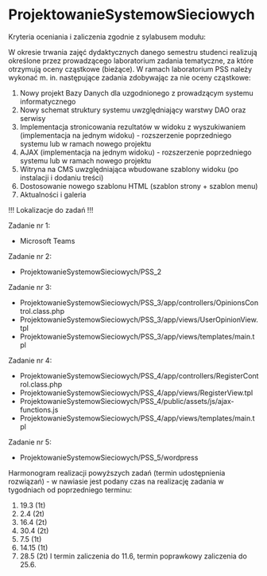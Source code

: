 # ProjektowanieSystemowSieciowych

Kryteria oceniania i zaliczenia zgodnie z sylabusem modułu:

W okresie trwania zajęć dydaktycznych danego semestru studenci realizują określone przez prowadzącego laboratorium zadania tematyczne, za które otrzymują oceny cząstkowe (bieżące).  W ramach laboratorium PSS należy wykonać m. in. następujące zadania zdobywając za nie oceny cząstkowe:
1. Nowy projekt Bazy Danych dla uzgodnionego z prowadzącym systemu informatycznego
2. Nowy schemat struktury systemu uwzględniający warstwy DAO oraz serwisy
3. Implementacja stronicowania rezultatów w widoku z wyszukiwaniem (implementacja na jednym widoku) - rozszerzenie poprzedniego systemu lub w ramach nowego projektu
4. AJAX (implementacja na jednym widoku) - rozszerzenie poprzedniego systemu lub w ramach nowego projektu
5. Witryna na CMS uwzględniająca wbudowane szablony widoku (po instalacji i dodaniu treści)
6. Dostosowanie nowego szablonu HTML (szablon strony + szablon menu)
7. Aktualności i galeria

!!! Lokalizacje do zadań !!!

Zadanie nr 1:
- Microsoft Teams

Zadanie nr 2:
- ProjektowanieSystemowSieciowych/PSS_2

Zadanie nr 3:
- ProjektowanieSystemowSieciowych/PSS_3/app/controllers/OpinionsControl.class.php
- ProjektowanieSystemowSieciowych/PSS_3/app/views/UserOpinionView.tpl
- ProjektowanieSystemowSieciowych/PSS_3/app/views/templates/main.tpl

Zadanie nr 4:
- ProjektowanieSystemowSieciowych/PSS_4/app/controllers/RegisterControl.class.php
- ProjektowanieSystemowSieciowych/PSS_4/app/views/RegisterView.tpl
- ProjektowanieSystemowSieciowych/PSS_4/public/assets/js/ajax-functions.js
- ProjektowanieSystemowSieciowych/PSS_4/app/views/templates/main.tpl

Zadanie nr 5:
- ProjektowanieSystemowSieciowych/PSS_5/wordpress

Harmonogram realizacji powyższych zadań (termin udostępnienia rozwiązań) - w nawiasie jest podany czas na realizację zadania w tygodniach od poprzedniego terminu:
1. 19.3  (1t)
2. 2.4  (2t) 
3. 16.4  (2t)
4. 30.4  (2t)
5. 7.5  (1t)
6. 14.15  (1t)
7. 28.5  (2t)
I termin zaliczenia do 11.6, termin poprawkowy zaliczenia do 25.6.
